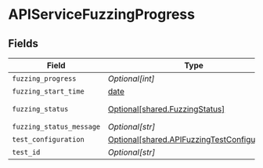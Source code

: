 # APIServiceFuzzingProgress


## Fields

| Field                                                                                                  | Type                                                                                                   | Required                                                                                               | Description                                                                                            |
| ------------------------------------------------------------------------------------------------------ | ------------------------------------------------------------------------------------------------------ | ------------------------------------------------------------------------------------------------------ | ------------------------------------------------------------------------------------------------------ |
| `fuzzing_progress`                                                                                     | *Optional[int]*                                                                                        | :heavy_minus_sign:                                                                                     | N/A                                                                                                    |
| `fuzzing_start_time`                                                                                   | [date](https://docs.python.org/3/library/datetime.html#date-objects)                                   | :heavy_minus_sign:                                                                                     | N/A                                                                                                    |
| `fuzzing_status`                                                                                       | [Optional[shared.FuzzingStatus]](undefined/models/shared/fuzzingstatus.md)                             | :heavy_minus_sign:                                                                                     | An enumeration.                                                                                        |
| `fuzzing_status_message`                                                                               | *Optional[str]*                                                                                        | :heavy_minus_sign:                                                                                     | N/A                                                                                                    |
| `test_configuration`                                                                                   | [Optional[shared.APIFuzzingTestConfiguration]](undefined/models/shared/apifuzzingtestconfiguration.md) | :heavy_minus_sign:                                                                                     | N/A                                                                                                    |
| `test_id`                                                                                              | *Optional[str]*                                                                                        | :heavy_minus_sign:                                                                                     | N/A                                                                                                    |